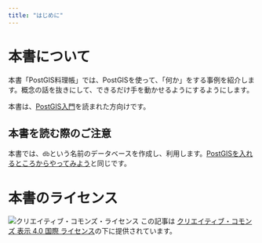 ```yaml
---
title: "はじめに"
---
```

# 本書について

本書「PostGIS料理帳」では、PostGISを使って、「何か」をする事例を紹介します。概念の話を抜きにして、できるだけ手を動かせるようにするようにします。

本書は、[PostGIS入門](../../caea8d4c77dbba2e23a0)を読まれた方向けです。

## 本書を読む際のご注意

本書では、``db``という名前のデータベースを作成し、利用します。[PostGISを入れるところからやってみよう](../../b1de0a18073af70946e0/viewer/introduction)と同じです。

# 本書のライセンス
![クリエイティブ・コモンズ・ライセンス](https://i.creativecommons.org/l/by/4.0/88x31.png)
この記事は [クリエイティブ・コモンズ 表示 4.0 国際 ライセンス](http://creativecommons.org/licenses/by/4.0/)の下に提供されています。
